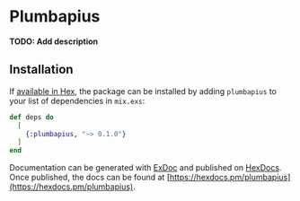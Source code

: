 # Plumbapius

**TODO: Add description**

## Installation

If [available in Hex](https://hex.pm/docs/publish), the package can be installed
by adding `plumbapius` to your list of dependencies in `mix.exs`:

```elixir
def deps do
  [
    {:plumbapius, "~> 0.1.0"}
  ]
end
```

Documentation can be generated with [ExDoc](https://github.com/elixir-lang/ex_doc)
and published on [HexDocs](https://hexdocs.pm). Once published, the docs can
be found at [https://hexdocs.pm/plumbapius](https://hexdocs.pm/plumbapius).


